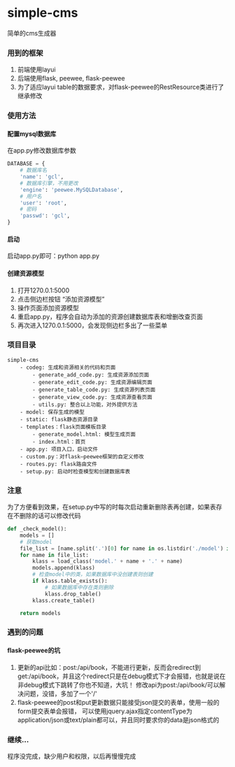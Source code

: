 # simple-cms
简单的cms生成器

### 用到的框架
1. 前端使用layui
2. 后端使用flask, peewee, flask-peewee
3. 为了适应layui table的数据要求，对flask-peewee的RestResource类进行了继承修改

### 使用方法

#### 配置mysql数据库
在app.py修改数据库参数
```python
DATABASE = {
    # 数据库名
    'name': 'gcl',
    # 数据库引擎，不用更改
    'engine': 'peewee.MySQLDatabase',
    # 用户名
    'user': 'root',
    # 密码
    'passwd': 'gcl',
}
```

#### 启动

启动app.py即可：python app.py

#### 创建资源模型

1. 打开1270.0.1:5000
2. 点击侧边栏按钮 “添加资源模型”
3. 操作页面添加资源模型
4. 重启app.py，程序会自动为添加的资源创建数据库表和增删改查页面
5. 再次进入1270.0.1:5000，会发现侧边栏多出了一些菜单

### 项目目录
```text
simple-cms
    - codeg: 生成和资源相关的代码和页面
        - generate_add_code.py: 生成资源添加页面
        - generate_edit_code.py: 生成资源编辑页面
        - generate_table_code.py: 生成资源列表页面
        - generate_view_code.py: 生成资源查看页面
        - utils.py: 整合以上功能，对外提供方法
    - model: 保存生成的模型
    - static: flask静态资源目录
    - templates：flask页面模板目录
        - generate_model.html: 模型生成页面
        - index.html：首页
    - app.py: 项目入口，启动文件
    - custom.py：对flask—peewee框架的自定义修改
    - routes.py: flask路由文件
    - setup.py: 启动时检查模型和创建数据库表
```

### 注意
为了方便看到效果，在setup.py中写的时每次启动重新删除表再创建，如果表存在不删除的话可以修改代码
```python
def _check_model():
    models = []
    # 获取model
    file_list = [name.split('.')[0] for name in os.listdir('./model') if '.py' in name]
    for name in file_list:
        klass = load_class('model.' + name + '.' + name)
        models.append(klass)
        # 检查model中的类，如果数据库中没创建表则创建
        if klass.table_exists():
            # 如果数据库中存在类则删除
            klass.drop_table()
        klass.create_table()

    return models
```

### 遇到的问题

#### flask-peewee的坑
1. 更新的api比如：post:/api/book，不能进行更新，反而会redirect到get:/api/book，并且这个redirect只是在debug模式下才会报错，也就是说在非debug模式下跳转了你也不知道，大坑！
修改api为post:/api/book/可以解决问题，没错，多加了一个'/'
2. flask-peewee的post和put更新数据只能接受json提交的表单，使用一般的form提交表单会报错，
可以使用jquery.ajax指定contentType为application/json或text/plain都可以，并且同时要求你的data是json格式的

### 继续...
程序没完成，缺少用户和权限，以后再慢慢完成
